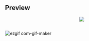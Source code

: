 ## Preview
<div align="middle">
    <img width="auto" src="https://user-images.githubusercontent.com/91661118/154784761-d9e1a3de-3f34-47dc-afc2-0aecb6d17042.png"/>
</div>

<br>

![ezgif com-gif-maker](https://lh3.google.com/u/0/d/1mvMfHfa2keEbfy3Q4VsNzGXoDHnDoo2z=w1920-h953-iv1)

<br>
